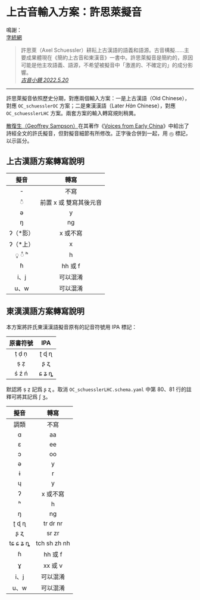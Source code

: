 # 上古音輸入方案：許思萊擬音

鳴謝：<br>
[字統網](https://zi.tools/)

> 許思萊（Axel Schuessler）耕耘上古漢語的語義和語源。古音構擬……主要成果體現在《簡約上古音和東漢音》一書中。許思萊擬音是簡約的，原因可能是他主攻語義、語源，不希望被擬音中「激進的、不確定的」的成分影響。<br>
> [*古音小鏡 2022.5.20*](http://www.kaom.net/ny_box.php?name=xusilai)

---
許思萊擬音依照歷史分期，對應兩個輸入方案：一是上古漢語（Old Chinese），對應 `OC_schuesslerOC` 方案；二是東漢漢語（Later *Hàn* Chinese），對應 `OC_schuesslerLHC` 方案。兩套方案的輸入轉寫規則稍異。

[散復生（Geoffrey Sampson）](https://www.grsampson.net/)在其著作《[Voices from Early China](https://www.cambridgescholars.com/product/978-1-5275-5212-8)》中給出了詩經全文的許氏擬音，但對擬音細節有所修改。正字後合併到一起，用 `Ⓖ` 標記，以示區分。

## 上古漢語方案轉寫說明

| 擬音 | 轉寫 |
| :---: | :---: |
| - | 不寫 |
| ◌̂ | 前置 x 或 雙寫其後元音 |
| ə | y |
| ŋ | ng |
| ʔ（*影） | x 或不寫 |
| ʔ（*上） | x |
| ◌̥ ◌̊ ʰ | h |
| ɦ | hh 或 f |
| i、j | 可以混淆 |
| u、w | 可以混淆 |

## 東漢漢語方案轉寫說明

本方案將許氏東漢漢語擬音原有的記音符號用 IPA 標記：

| 原書符號 | IPA |
| :---: | :---: |
| ṭ ḍ ṇ | ʈ ɖ ɳ |
| ṣ ẓ | ʂ ʐ |
| ś ź ń | ɕ ʑ ȵ |

默認將 ṣ ẓ 記爲 ʂ ʐ 。取消 `OC_schuesslerLHC.schema.yaml` 中第 80、81 行的註釋可將其記爲 ʃ ʒ。

| 擬音 | 轉寫 |
| :---: | :---: |
| 調類 | 不寫 |
| ɑ | aa |
| ɛ | ee |
| ɔ | oo |
| ə | y |
| ɨ | r |
| ɥ | y |
| ʔ | x 或不寫 |
| ʰ | h |
| ŋ | ng |
| ʈ ɖ ɳ | tr dr nr |
| ʂ ʐ | sr zr |
| tɕ ɕ ʑ ȵ | tch sh zh nh |
| ɦ | hh 或 f |
| ɣ | xx 或 v |
| i、j | 可以混淆 |
| u、w | 可以混淆 |